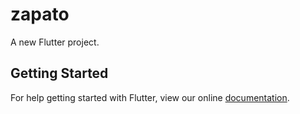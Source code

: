 # zapato

A new Flutter project.

## Getting Started

For help getting started with Flutter, view our online
[documentation](https://flutter.io/).

